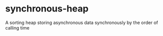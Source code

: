 # synchronous-heap
A sorting heap storing asynchronous data synchronously by the order of calling time
